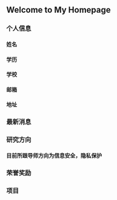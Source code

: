 ## Welcome to My Homepage

### 个人信息
#### 姓名
#### 学历
#### 学校
#### 邮箱
#### 地址


### 最新消息
### 研究方向
#### 目前所跟导师方向为信息安全，隐私保护

### 荣誉奖励
### 项目
